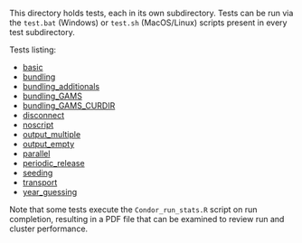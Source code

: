This directory holds tests, each in its own subdirectory. Tests can
be run via the `test.bat` (Windows) or `test.sh` (MacOS/Linux) scripts present in every test subdirectory.

Tests listing:
- [basic](basic/purpose.md)
- [bundling](bundling/purpose.md)
- [bundling_additionals](bundling_additionals/purpose.md)
- [bundling_GAMS](bundling_GAMS/purpose.md)
- [bundling_GAMS_CURDIR](bundling_GAMS_CURDIR/purpose.md)
- [disconnect](disconnect/purpose.md)
- [noscript](noscript/purpose.md)
- [output_multiple](output_multiple/purpose.md)
- [output_empty](output_empty/purpose.md)
- [parallel](parallel/purpose.md)
- [periodic_release](periodic_release/purpose.md)
- [seeding](seeding/purpose.md)
- [transport](transport/purpose.md)
- [year_guessing](year_guessing/purpose.md)

Note that some tests execute the `Condor_run_stats.R` script on run
completion, resulting in a PDF file that can be examined to review
run and cluster performance.
